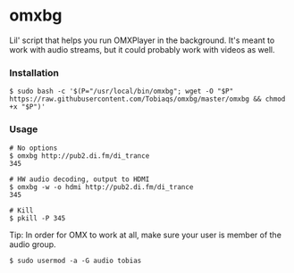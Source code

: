 # omxbg
Lil' script that helps you run OMXPlayer in the background. It's meant to work with audio streams, but it could probably work with videos as well.

### Installation
```
$ sudo bash -c '$(P="/usr/local/bin/omxbg"; wget -O "$P" https://raw.githubusercontent.com/Tobiaqs/omxbg/master/omxbg && chmod +x "$P")'
```

### Usage
```
# No options
$ omxbg http://pub2.di.fm/di_trance
345
```
```
# HW audio decoding, output to HDMI
$ omxbg -w -o hdmi http://pub2.di.fm/di_trance
345
```
```
# Kill
$ pkill -P 345
```

Tip: In order for OMX to work at all, make sure your user is member of the audio group.

```
$ sudo usermod -a -G audio tobias
